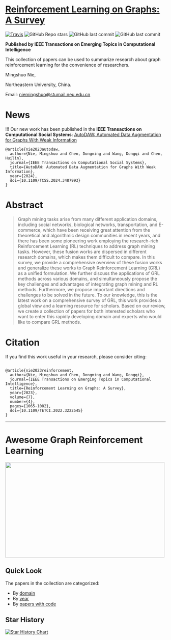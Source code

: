 # [Reinforcement Learning on Graphs: A Survey](https://ieeexplore.ieee.org/document/10121200)

[![Travis](https://img.shields.io/badge/IEEE-TETCI-red)](https://ieeexplore.ieee.org/document/10121200/) <img alt="GitHub Repo stars" src="https://img.shields.io/github/stars/neunms/Reinforcement-learning-on-graphs-A-survey"> <img alt="GitHub last commit" src="https://img.shields.io/github/last-commit/neunms/Reinforcement-learning-on-graphs-A-survey"> <img alt="GitHub last commit" src="https://img.shields.io/badge/PRs-%20Welcome-orange">

**Published by IEEE Transactions on Emerging Topics in Computational Intelligence**

This collection of papers can be used to summarize research about graph reinforcement learning for the convenience of researchers.

Mingshuo Nie,

Northeastern University, China.

Email: niemingshuo@stumail.neu.edu.cn

# News
!!! Our new work has been published in the **IEEE Transactions on Computational Social Systems**: [AutoDAW: Automated Data Augmentation for Graphs With Weak Information](https://ieeexplore.ieee.org/document/10755963)
```
@article{nie2023autodaw,
  author={Nie, Mingshuo and Chen, Dongming and Wang, Dongqi and Chen, Huilin},
  journal={IEEE Transactions on Computational Social Systems}, 
  title={AutoDAW: Automated Data Augmentation for Graphs With Weak Information}, 
  year={2024},
  doi={10.1109/TCSS.2024.3487993}
}
```

# Abstract

> Graph mining tasks arise from many different application domains, including social networks, biological networks,  transportation, and E-commerce, which have been receiving great attention from the theoretical and algorithmic design communities in recent years, and there has been some pioneering work employing the research-rich Reinforcement Learning (RL) techniques to address graph mining tasks. However, these fusion works are dispersed in different research domains, which makes them difficult to compare. In this survey, we provide a comprehensive overview of these fusion works and generalize these works to Graph Reinforcement Learning (GRL) as a unified formulation. We further discuss the applications of GRL methods across various domains, and simultaneously propose the key challenges and advantages of integrating graph mining and RL methods. Furthermore, we propose important directions and challenges to be solved in the future. To our knowledge, this is the latest work on a comprehensive survey of GRL, this work provides a global view and a learning resource for scholars. Based on our review, we create a collection of papers for both interested scholars who want to enter this rapidly developing domain and experts who would like to compare GRL methods.

# Citation

If you find this work useful in your research, please consider citing:

```

@article{nie2023reinforcement,
  author={Nie, Mingshuo and Chen, Dongming and Wang, Dongqi},
  journal={IEEE Transactions on Emerging Topics in Computational Intelligence}, 
  title={Reinforcement Learning on Graphs: A Survey}, 
  year={2023},
  volume={7},
  number={4},
  pages={1065-1082},
  doi={10.1109/TETCI.2022.3222545}
}

```

------

# Awesome Graph Reinforcement Learning

<img src="https://github.com/neunms/Reinforcement-learning-on-graphs-A-survey/blob/main/Categorized/grl_wordcloud.png" width = "500" height = "300" alt="" align=center />

## Quick Look

The papers in the collection are categorized:

- By [domain](Categorized/domain.md)
- By [year](Categorized/year.md)
- By [papers with code](Categorized/papers-with-code.md)

## Star History

[![Star History Chart](https://api.star-history.com/svg?repos=neunms/Reinforcement-learning-on-graphs-A-survey&type=Date)](https://star-history.com/#neunms/Reinforcement-learning-on-graphs-A-survey&Date)

